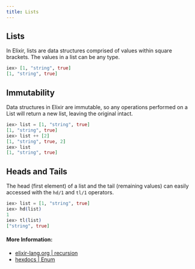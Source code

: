 ```yaml
---
title: Lists
---
```

## Lists

In Elixir, lists are data structures comprised of values within square brackets. The values in a list can be any type.
```elixir
iex> [1, "string", true]
[1, "string", true]
```

## Immutability

Data structures in Elixir are immutable, so any operations performed on a List will return a new list, leaving the original intact.
```elixir
iex> list = [1, "string", true]
[1, "string", true]
iex> list ++ [2]
[1, "string", true, 2]
iex> list
[1, "string", true]
```

## Heads and Tails

The head (first element) of a list and the tail (remaining values) can easily accessed with the `hd/1` and `tl/1` operators.
```elixir
iex> list = [1, "string", true]
iex> hd(list)
1
iex> tl(list)
["string", true]
```

#### More Information:
* [elixir-lang.org | recursion](https://elixir-lang.org/getting-started/basic-types.html#linked-lists)
* [hexdocs | Enum](https://hexdocs.pm/elixir/List.html)